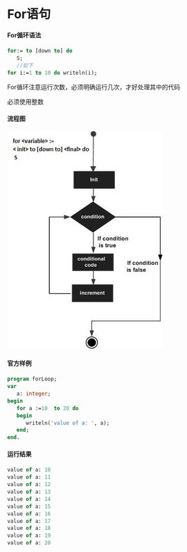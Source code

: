 # For语句

#### For循环语法

```pascal
for:= to [down to] do 
   S;
   //如下
for i:=1 to 10 do writeln(i);
```

For循环注意运行次数，必须明确运行几次，才好处理其中的代码

必须使用整数

#### 流程图

![pascal for do loop](33_For/pascal_for_do_loop.jpg)

#### 官方样例

```pascal
program forLoop;
var
   a: integer;
begin
   for a :=10  to 20 do
   begin
      writeln('value of a: ', a);
   end;
end.
```

#### 运行结果

```pascal
value of a: 10
value of a: 11
value of a: 12
value of a: 13
value of a: 14
value of a: 15
value of a: 16
value of a: 17
value of a: 18
value of a: 19
value of a: 20
```

